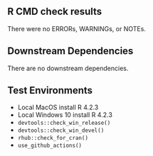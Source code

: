 ## R CMD check results
There were no ERRORs, WARNINGs, or NOTEs.

## Downstream Dependencies
There are no downstream dependencies.

## Test Environments
* Local MacOS install R 4.2.3
* Local Windows 10 install R 4.2.3
* `devtools::check_win_release()`
* `devtools::check_win_devel()`
* `rhub::check_for_cran()`
* `use_github_actions()`
